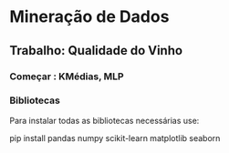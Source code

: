 # Mineração de Dados
## Trabalho: Qualidade do Vinho

### Começar : KMédias, MLP

### Bibliotecas

Para instalar todas as bibliotecas necessárias use:

pip install pandas numpy scikit-learn matplotlib seaborn
